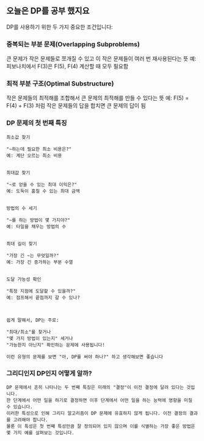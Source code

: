 ## 오늘은 DP를 공부 했지요

DP를 사용하기 위한 두 가지 중요한 조건입니다:

### 중복되는 부분 문제(Overlapping Subproblems)

큰 문제가 작은 문제들로 쪼개질 수 있고
이 작은 문제들이 여러 번 재사용된다는 뜻
예: 피보나치에서 F(3)은 F(5), F(4) 계산할 때 모두 필요함

### 최적 부분 구조(Optimal Substructure)

작은 문제들의 최적해를 조합해서
큰 문제의 최적해를 만들 수 있다는 뜻
예: F(5) = F(4) + F(3) 처럼 작은 문제들의 답을 합치면 큰 문제의 답이 됨

### DP 문제의 첫 번째 특징

```text
최소값 찾기

"~하는데 필요한 최소 비용은?"
예: 계단 오르는 최소 비용


최대값 찾기

"~로 얻을 수 있는 최대 이익은?"
예: 도둑이 훔칠 수 있는 최대 금액


방법의 수 세기

"~를 하는 방법이 몇 가지야?"
예: 타일을 채우는 방법의 수


최대 길이 찾기

"가장 긴 ~는 무엇일까?"
예: 가장 긴 증가하는 부분 수열


도달 가능성 확인

"특정 지점에 도달할 수 있을까?"
예: 점프해서 끝점까지 갈 수 있나?



쉽게 말해서, DP는 주로:

"최대/최소"를 찾거나
"몇 가지 방법이 있는지" 세거나
"가능한지 아닌지" 확인하는 문제에 사용됩니다!

이런 유형의 문제를 보면 "아, DP를 써야 하나?" 하고 생각해보면 좋습니다 
```

### 그리디인지 DP인지 어떻게 알까?

```text
DP 문제에서 흔히 나타나는 두 번째 특징은 미래의 "결정"이 이전 결정에 달려 있다는 것입니다. 
한 단계에서 어떤 일을 하기로 결정하면 이후 단계에서 어떤 일을 하는 능력에 영향을 미칠 수 있습니다. 
이러한 특성으로 인해 그리디 알고리즘이 DP 문제에 유효하지 않게 됩니다. 이전 결정의 결과를 고려해야 합니다. 
물론 이 특성은 첫 번째 특성만큼 잘 정의되어 있지 않으며 이를 식별하는 가장 좋은 방법은 몇 가지 예를 살펴보는 것입니다.
```